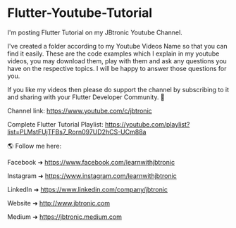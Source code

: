 # Flutter-Youtube-Tutorial

I'm posting Flutter Tutorial on my JBtronic Youtube Channel.

I've created a folder according to my Youtube Videos Name so that you can find it easily. These are the code examples which I explain in my youtube videos, you may download them, play with them and ask any questions you have on the respective topics. I will be happy to answer those questions for you.

If you like my videos then please do support the channel by subscribing to it and sharing with your Flutter Developer Community. 🙏

Channel link: https://www.youtube.com/c/jbtronic

Complete Flutter Tutorial Playlist: https://youtube.com/playlist?list=PLMstFUjTFBs7_Rorn097UD2hCS-UCm88a

🌎 Follow me here:

Facebook  ➜  https://www.facebook.com/learnwithjbtronic

Instagram ➜  https://www.instagram.com/learnwithjbtronic

LinkedIn      ➜  https://www.linkedin.com/company/jbtronic

Website       ➜  http://www.jbtronic.com

Medium        ➜  https://jbtronic.medium.com
